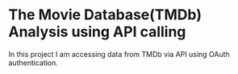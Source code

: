 # The Movie Database(TMDb) Analysis using API calling
<p>In this project I am accessing data from TMDb via API using OAuth authentication. 
</p>
